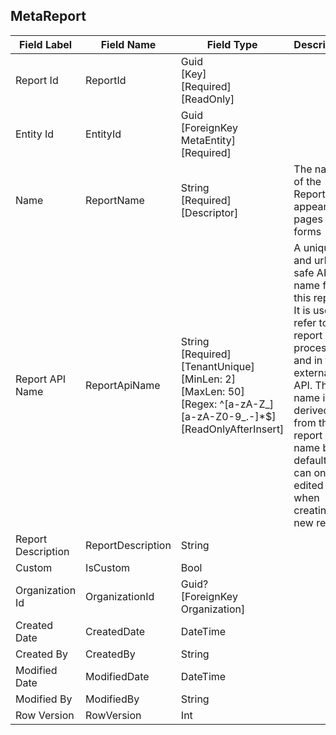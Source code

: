﻿## MetaReport
| Field Label | Field Name | Field Type | Description |  
| ---- | ---- | ---- | ---- |  
| Report Id | ReportId | Guid<br/>  [Key]<br/>  [Required]<br/>  [ReadOnly] |  |  
| Entity Id | EntityId | Guid<br/>  [ForeignKey MetaEntity]<br/>  [Required] |  |  
| Name | ReportName | String<br/>  [Required]<br/>  [Descriptor] | The name of the Report as it appears on pages and forms |  
| Report API Name | ReportApiName | String<br/>  [Required]<br/>  [TenantUnique]<br/>  [MinLen: 2]<br/>  [MaxLen: 50]<br/>  [Regex: ^[a-zA-Z_][a-zA-Z0-9_.-]*$]<br/>  [ReadOnlyAfterInsert] | A unique and url-safe API name for this report. It is used to refer to the report in processes and in the external API. The name is derived from the report name by default and can only be edited when creating a new report.  |  
| Report Description | ReportDescription | String |  |  
| Custom | IsCustom | Bool |  |  
| Organization Id | OrganizationId | Guid?<br/>  [ForeignKey Organization] |  |  
| Created Date | CreatedDate | DateTime |  |  
| Created By | CreatedBy | String |  |  
| Modified Date | ModifiedDate | DateTime |  |  
| Modified By | ModifiedBy | String |  |  
| Row Version | RowVersion | Int |  |  
